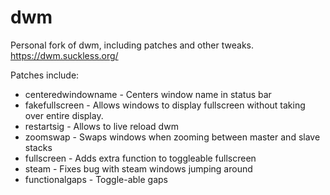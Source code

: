 # dwm
Personal fork of dwm, including patches and other tweaks. https://dwm.suckless.org/

Patches include:
 - centeredwindowname - Centers window name in status bar
 - fakefullscreen - Allows windows to display fullscreen without taking over entire display.
 - restartsig - Allows to live reload dwm
 - zoomswap - Swaps windows when zooming between master and slave stacks
 - fullscreen - Adds extra function to toggleable fullscreen
 - steam - Fixes bug with steam windows jumping around
 - functionalgaps - Toggle-able gaps
